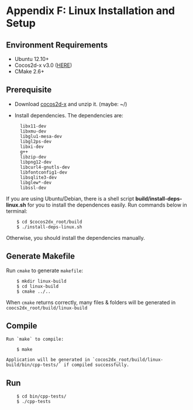 # Appendix F: Linux Installation and Setup

## Environment Requirements 
* Ubuntu 12.10+
* Cocos2d-x v3.0 ([HERE](http://cocos2d-x.org/download))
* CMake 2.6+

## Prerequisite 
* Download [cocos2d-x](http://cocos2d-x.org/download) and unzip it. (maybe: ~/) 

* Install dependencies. The dependencies are:

		libx11-dev
		libxmu-dev
		libglu1-mesa-dev
		libgl2ps-dev
		libxi-dev
		g++
		libzip-dev
		libpng12-dev
		libcurl4-gnutls-dev
		libfontconfig1-dev
		libsqlite3-dev
		libglew*-dev
		libssl-dev

If you are using Ubuntu/Debian, there is a shell script **build/install-deps-linux.sh** for you to install the dependences easily. Run commands below in terminal:  

    	$ cd $cocos2dx_root/build
    	$ ./install-deps-linux.sh

Otherwise, you should install the dependencies manually.

## Generate Makefile

Run `cmake` to generate `makefile`:

    	$ mkdir linux-build
    	$ cd linux-build
    	$ cmake ../..

When `cmake` returns correctly, many files & folders will be generated in  `coocs2dx_root/build/linux-build`
	
## Compile

	Run `make` to compile:

    	$ make

	Application will be generated in `cocos2dx_root/build/linux-build/bin/cpp-tests/` if compiled successfully.

## Run

		$ cd bin/cpp-tests/
		$ ./cpp-tests
